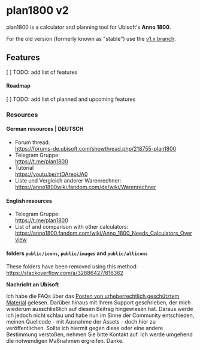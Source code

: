 # plan1800 v2
plan1800 is a calculator and planning tool for Ubisoft's **Anno 1800**.

For the old version (formerly known as "stable") use the [v1.x branch](https://github.com/auipga/plan1800/tree/v1.x).

## Features
[ ] TODO: add list of features

#### Roadmap
[ ] TODO: add list of planned and upcoming features

### Resources

#### German resources | DEUTSCH
- Forum thread:  
  https://forums-de.ubisoft.com/showthread.php/218755-plan1800
- Telegram Gruppe:  
  https://t.me/plan1800
- Tutorial  
  https://youtu.be/ntDAreoiJA0
- Liste und Vergleich anderer Warenrechner:  
  https://anno1800wiki.fandom.com/de/wiki/Warenrechner

#### English resources
- Telegram Gruppe:  
  https://t.me/plan1800
- List of and comparison with other calculators:  
  https://anno1800.fandom.com/wiki/Anno_1800_Needs_Calculators_Overview

#### folders `public/icons`, `public/images` and `public/allicons`
These folders have been removed using this method: https://stackoverflow.com/a/32886427/816362


**Nachricht an Ubisoft**

Ich habe die FAQs über das [Posten von urheberrechtlich geschütztem Material](https://anonym.to/?https://support.ubisoft.com/de-DE/faqs/000025598)
gelesen. Darüber hinaus mit Ihrem Support geschrieben, der mich wiederum ausschließlich auf diesen Beitrag hingewiesen hat.
Daraus werde ich jedoch nicht schlau und habe nun im Sinne der Community entschieden, meinen Quellcode - mit Ausnahme 
der Assets - doch hier zu veröffentlichen. Sollte ich hiermit gegen diese oder eine andere Bestimmung verstoßen, 
nehmen Sie bitte Kontakt auf. Ich werde umgehend die notwendigen Maßnahmen ergreifen. Danke.
